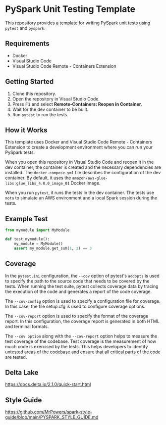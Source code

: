 # PySpark Unit Testing Template

This repository provides a template for writing PySpark unit tests using `pytest` and `pyspark`. 

## Requirements

- Docker
- Visual Studio Code
- Visual Studio Code Remote - Containers Extension

## Getting Started

1. Clone this repository.
2. Open the repository in Visual Studio Code.
3. Press <kbd>F1</kbd> and select **Remote-Containers: Reopen in Container**.
4. Wait for the dev container to be built.
5. Run `pytest` to run the tests.

## How it Works

This template uses Docker and Visual Studio Code Remote - Containers Extension to create a development environment where you can run your PySpark tests.

When you open this repository in Visual Studio Code and reopen it in the dev container, the container is created and the necessary dependencies are installed. The `docker-compose.yml` file describes the configuration of the dev container. By default, it uses the `amazon/aws-glue-libs:glue_libs_4.0.0_image_01` Docker image.

When you run `pytest`, it runs the tests in the dev container. The tests use `moto` to simulate an AWS environment and a local Spark session during the tests.

## Example Test

```python
from mymodule import MyModule

def test_mymodule():
    my_module = MyModule()
    assert my_module.get_sum(1, 2) == 3
```

## Coverage

In the `pytest.ini` configuration, the `--cov` option of pytest's `addopts` is used to specify the path to the source code that needs to be covered by the tests. When running the test suite, pytest collects coverage data by tracing the execution of the code and generates a report of the code coverage.

The `--cov-config` option is used to specify a configuration file for coverage. In this case, the file setup.cfg is used to configure coverage options.

The `--cov-report` option is used to specify the format of the coverage report. In this configuration, the coverage report is generated in both HTML and terminal formats.

The `--cov option` along with the `--cov-report` option helps to measure the test coverage of the codebase. Test coverage is the measurement of how much code is exercised by the tests. This helps developers to identify untested areas of the codebase and ensure that all critical parts of the code are tested.

## Delta Lake
https://docs.delta.io/2.1.0/quick-start.html

## Style Guide
https://github.com/MrPowers/spark-style-guide/blob/main/PYSPARK_STYLE_GUIDE.md
